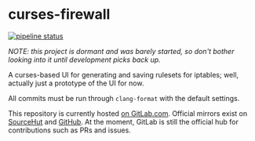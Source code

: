 # curses-firewall

[![pipeline status](https://gitlab.com/louis.jackman/curses-firewall/badges/master/pipeline.svg)](https://gitlab.com/louis.jackman/curses-firewall/-/commits/master)

*NOTE: this project is dormant and was barely started, so don't bother looking
into it until development picks back up.*

A curses-based UI for generating and saving rulesets for iptables; well,
actually just a prototype of the UI for now.

All commits must be run through `clang-format` with the default settings.

This repository is currently hosted [on
GitLab.com](https://gitlab.com/louis.jackman/curses-firewall). Official mirrors
exist on [SourceHut](https://git.sr.ht/~louisjackman/curses-firewall) and
[GitHub](https://github.com/LouisJackman/curses-firewall). At the moment,
GitLab is still the official hub for contributions such as PRs and issues.



